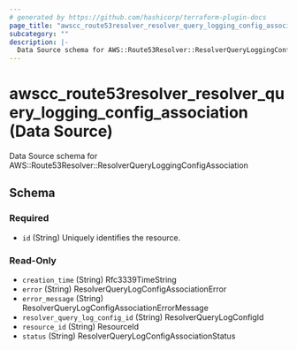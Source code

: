 ```yaml
---
# generated by https://github.com/hashicorp/terraform-plugin-docs
page_title: "awscc_route53resolver_resolver_query_logging_config_association Data Source - terraform-provider-awscc"
subcategory: ""
description: |-
  Data Source schema for AWS::Route53Resolver::ResolverQueryLoggingConfigAssociation
---
```


# awscc_route53resolver_resolver_query_logging_config_association (Data Source)

Data Source schema for AWS::Route53Resolver::ResolverQueryLoggingConfigAssociation



<!-- schema generated by tfplugindocs -->
## Schema

### Required

- `id` (String) Uniquely identifies the resource.

### Read-Only

- `creation_time` (String) Rfc3339TimeString
- `error` (String) ResolverQueryLogConfigAssociationError
- `error_message` (String) ResolverQueryLogConfigAssociationErrorMessage
- `resolver_query_log_config_id` (String) ResolverQueryLogConfigId
- `resource_id` (String) ResourceId
- `status` (String) ResolverQueryLogConfigAssociationStatus


